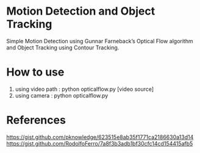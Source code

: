 # Motion Detection and Object Tracking

Simple Motion Detection using Gunnar Farneback’s Optical Flow algorithm and Object Tracking using Contour Tracking.

# How to use
1. using video path : python opticalflow.py [video source]
2. using camera : python opticalflow.py


# References
https://gist.github.com/pknowledge/623515e8ab35f1771ca2186630a13d14
https://gist.github.com/RodolfoFerro/7a8f3b3adb1bf30cfc14cd154415afb5
